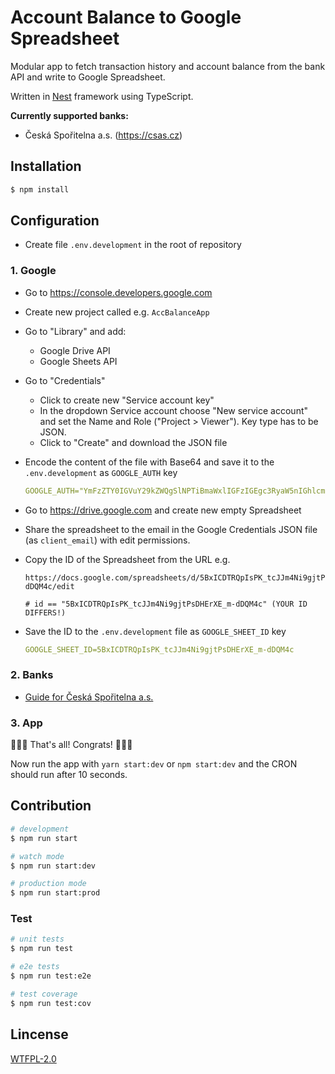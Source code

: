 # Account Balance to Google Spreadsheet

Modular app to fetch transaction history and account balance from the bank API and write to Google Spreadsheet.

Written in [Nest](https://github.com/nestjs/nest) framework using TypeScript.

**Currently supported banks:**

- Česká Spořitelna a.s. (https://csas.cz)


## Installation

```bash
$ npm install
```

## Configuration

- Create file `.env.development` in the root of repository

### 1. Google
- Go to https://console.developers.google.com
- Create new project called e.g. `AccBalanceApp`
- Go to "Library" and add:
  - Google Drive API
  - Google Sheets API
- Go to "Credentials"
  - Click to create new "Service account key"
  - In the dropdown Service account choose "New service account" and set the Name and Role ("Project > Viewer"). Key type has to be JSON.
  - Click to "Create" and download the JSON file
- Encode the content of the file with Base64 and save it to the `.env.development` as `GOOGLE_AUTH` key

  ```yaml
  GOOGLE_AUTH="YmFzZTY0IGVuY29kZWQgSlNPTiBmaWxlIGFzIGEgc3RyaW5nIGhlcmU="
  ```

- Go to https://drive.google.com and create new empty Spreadsheet
- Share the spreadsheet to the email in the Google Credentials JSON file (as `client_email`) with edit permissions.
- Copy the ID of the Spreadsheet from the URL
  e.g.
  ```
  https://docs.google.com/spreadsheets/d/5BxICDTRQpIsPK_tcJJm4Ni9gjtPsDHErXE_m-dDQM4c/edit

  # id == "5BxICDTRQpIsPK_tcJJm4Ni9gjtPsDHErXE_m-dDQM4c" (YOUR ID DIFFERS!)
  ```
- Save the ID to the `.env.development` file as `GOOGLE_SHEET_ID` key

  ```yaml
  GOOGLE_SHEET_ID=5BxICDTRQpIsPK_tcJJm4Ni9gjtPsDHErXE_m-dDQM4c
  ```

### 2. Banks
- [Guide for Česká Spořitelna a.s.](/docs/ceska_sporitelna.md)

### 3. App
🎉🎉🎉 That's all! Congrats! 🎉🎉🎉

Now run the app with `yarn start:dev` or `npm start:dev` and the CRON should run after 10 seconds.

## Contribution

```bash
# development
$ npm run start

# watch mode
$ npm run start:dev

# production mode
$ npm run start:prod
```

### Test

```bash
# unit tests
$ npm run test

# e2e tests
$ npm run test:e2e

# test coverage
$ npm run test:cov
```

## Lincense

[WTFPL-2.0](https://www.tldrlegal.com/l/wtfpl)
